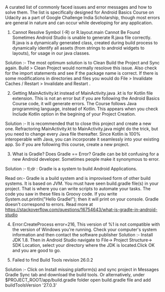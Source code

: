 
A curated list of commonly faced issues and error messages and how to solve them. The list is specifically designed for Android Basics Course on Udacity as a part of Google Challenge India Scholarship, though most errors are general in nature and can occur while developing for any application.

1. Cannot Resolve Symbol (-R) or R.layout.main Cannot Be Found
Sometimes Android Studio is unable to generate R.java file correctly. R.java is a dynamically generated class, created during build process to dynamically identify all assets (from strings to android widgets to layouts), for usage in our java classes.

Solution :-
The most optimum solution is to Clean Build the Project and Sync again. Build > Clean Project would normally resolove this issue. Also check for the import statements and see if the package name is correct. If there is some modifications in directories and files you would do File > Invalidate Caches / Restart > Invalidate and Restart .

2. Getting MainActivity.kt instead of MainActivity.java
.kt is for Kotlin file extension. This is not an error but if you are following the Android Basics Course code, it will generate errors. The Course follows Java programming language, instead of Kotlin. This appears when you check Include Kotlin option in the begining of your Project Creation.

Solution :-
It is recommended that to close this project and create a new one. Refractoring MainActivity.kt to MainActivity.java might do the trick, but you need to change every Java file thereafter. Since Kotlin is 100% interoperable with Java, you can incorporate it seamlessly into your existing app. So if you are following this course, create a new project.

3. What is Gradle? Does Gradle == Error?
Gradle can be bit confusing for a new Android developer. Sometimes people make it synonymous to error.

Solution :-
tl;dr : Gradle is a system to build Android Applications.

Read on:- Gradle is a build system and is improvised form of other build systems. It is based on JVM. You must have seen build.gradle file(s) in your project. That is where you can write scripts to automate your tasks. The code you saw in these files is Groovy code. If you write System.out.println("Hello Gradle!"); then it will print on your console. Gradle doesn't correspond to errors. Read more at https://stackoverflow.com/questions/16754643/what-is-gradle-in-android-studio

4. Error:CreateProcess error=216, This version of %1 is not compatible with the version of Windows you're running. Check your computer's system information and then contact the software publisher
Solution :-
Install JDK 1.8. Then in Android Studio navigate to File-> Project Structure-> SDK Location, select your directory where the JDK is located.Click OK and you are good to go.

5. Failed to find Build Tools revision 26.0.2


Solution :-
Click on Install missing platform(s) and sync project in Messages Gradle Sync tab and download the build tools. Or alternatively, under $PROJECT_ROOT/app/build.gradle folder open build.gradle file and add buildToolsVersion '27.0.3'
